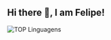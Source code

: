 ## Hi there 👋, I am Felipe!

![TOP Linguagens](https://github-readme-stats.vercel.app/api/top-langs/?username=felips2ribeiro&layout=compact&theme=dracula)


